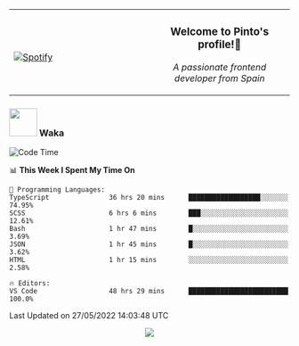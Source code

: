 <table width="100%" align="center"> 
  <tr>
  <td width="50%">
      
&nbsp; <br> [![Spotify](https://novatorem-zeta-rust.vercel.app/api/spotify)](https://open.spotify.com/user/novatorem-zeta-rust)

  </td>
  <td width="50%">
    <h3 align="center">Welcome to Pinto's profile!👋</h3>
    <p align="center"><em>A passionate frontend developer from Spain</em></p>
  </td>
  </table>

### <img src="https://media.giphy.com/media/VgCDAzcKvsR6OM0uWg/giphy.gif" width="50"> Waka

  <!--START_SECTION:waka-->
![Code Time](http://img.shields.io/badge/Code%20Time-447%20hrs%2029%20mins-blue)

📊 **This Week I Spent My Time On** 

```text
💬 Programming Languages: 
TypeScript               36 hrs 20 mins      ██████████████████░░░░░░░   74.95% 
SCSS                     6 hrs 6 mins        ███░░░░░░░░░░░░░░░░░░░░░░   12.61% 
Bash                     1 hr 47 mins        █░░░░░░░░░░░░░░░░░░░░░░░░   3.69% 
JSON                     1 hr 45 mins        █░░░░░░░░░░░░░░░░░░░░░░░░   3.62% 
HTML                     1 hr 15 mins        ░░░░░░░░░░░░░░░░░░░░░░░░░   2.58%

🔥 Editors: 
VS Code                  48 hrs 29 mins      █████████████████████████   100.0%

```


 Last Updated on 27/05/2022 14:03:48 UTC
<!--END_SECTION:waka-->

<div align="center">
<img src="https://github-readme-stats-gilt-tau.vercel.app/api/top-langs/?username=pinto-hub&layout=compact&theme=dracula" />
</div>
